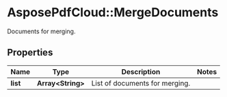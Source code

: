 # AsposePdfCloud::MergeDocuments
Documents for merging.

## Properties
Name | Type | Description | Notes
------------ | ------------- | ------------- | -------------
**list** | **Array&lt;String&gt;** | List of documents for merging. | 


